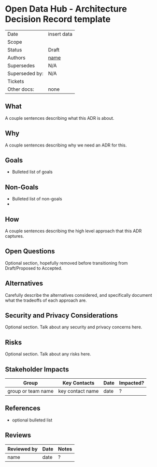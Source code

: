 # Open Data Hub - Architecture Decision Record template

<!-- copy and paste this template to start authoring your own ADR -->
<!-- remove this comment block too -->

|                |            |
| -------------- | ---------- |
| Date           | insert data |
| Scope          | |
| Status         | Draft |
| Authors        | [name](@github-username) |
| Supersedes     | N/A |
| Superseded by: | N/A |
| Tickets        | |
| Other docs:    | none |

## What

A couple sentences describing what this ADR is about.
## Why

A couple sentences describing why we need an ADR for this.

## Goals

* Bulleted list of goals

## Non-Goals

* Bulleted list of non-goals
* 
## How

A couple sentences describing the high level approach that this ADR captures.

## Open Questions

Optional section, hopefully removed before transitioning from Draft/Proposed to Accepted.

## Alternatives

Carefully describe the alternatives considered, and specifically document what the tradeoffs of each approach are.

## Security and Privacy Considerations

Optional section. Talk about any security and privacy concerns here.

## Risks

Optional section. Talk about any risks here.

## Stakeholder Impacts

| Group                         | Key Contacts     | Date       | Impacted? |
| ----------------------------- | ---------------- | ---------- | --------- |
| group or team name            | key contact name | date       | ? |


## References

* optional bulleted list

## Reviews

| Reviewed by                   | Date       | Notes |
| ----------------------------- | ---------  | ------|
| name                          | date       | ? |
